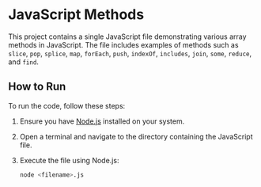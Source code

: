 # JavaScript Methods

This project contains a single JavaScript file demonstrating various array methods in JavaScript. The file includes examples of methods such as `slice`, `pop`, `splice`, `map`, `forEach`, `push`, `indexOf`, `includes`, `join`, `some`, `reduce`, and `find`.

## How to Run

To run the code, follow these steps:

1. Ensure you have [Node.js](https://nodejs.org/) installed on your system.
2. Open a terminal and navigate to the directory containing the JavaScript file.
3. Execute the file using Node.js:

   ```bash
   node <filename>.js
   ```
